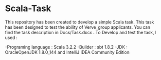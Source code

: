 # Scala-Task
This repository has been created to develop a simple Scala task. This task has been designed to test the ability of Verve_group applicants. You can find the task description in Docs/Task.docx .
To Develop and test the task, I used :

-Programing language : Scala 3.2.2
-Builder : sbt 1.8.2
-JDK : OracleOpenJDK 1.8.0_144
and IntelliJ IDEA Community Edition

